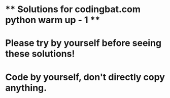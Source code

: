 # ** Solutions for codingbat.com python warm up - 1 **
# Please try by yourself before seeing these solutions!
# Code by yourself, don't directly copy anything.

